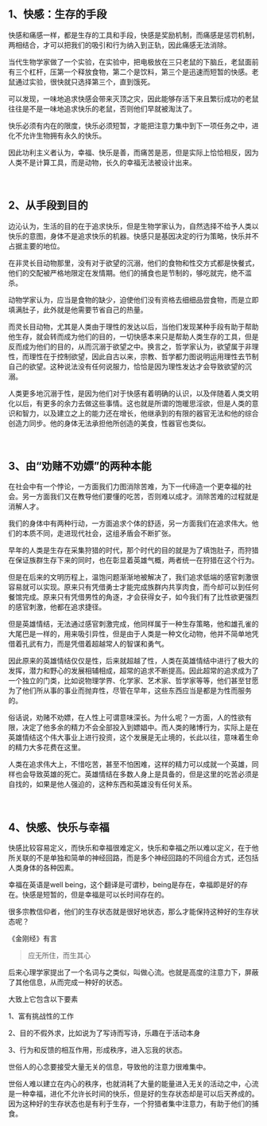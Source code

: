 <h2>1、快感：生存的手段</h2><p data-pid="Kd5LBSqc">快感和痛感一样，都是生存的工具和手段，快感是奖励机制，而痛感是惩罚机制，两相结合，才可以把我们的吸引和行为纳入到正轨，因此痛感无法消除。</p><p data-pid="Zn3YgNI9">当代生物学家做了一个实验，在实验中，把电极放在三只老鼠的下脑丘，老鼠面前有三个杠杆，压第一个释放食物，第二个是饮料，第三个是迅速而短暂的快感。老鼠通过实验，很快就只选择第三个，直到饿死。</p><p data-pid="KSvH16aA">可以发现，一味地追求快感会带来灭顶之灾，因此能够存活下来且繁衍成功的老鼠往往是不是一味地追求快乐的老鼠，否则他们早就被淘汰了。</p><p data-pid="1d6yYY7O">快乐必须有内在的限度，快乐必须短暂，才能把注意力集中到下一项任务之中，进化不允许生物拥有永久的快乐。</p><p data-pid="hUfj5z2b">因此功利主义者认为，幸福、快乐是善，而痛苦是恶，但是实际上恰恰相反，因为人类不是计算工具，而是动物，长久的幸福无法被设计出来。</p><p><br></p><h2>2、从手段到目的</h2><p data-pid="rD0cZBUb">边沁认为，生活的目的在于追求快乐，但是生物学家认为，自然选择不给予人类以快乐的意图，身体不是追求快乐的机器。快感只是基因决定的行为策略，快乐并不占据主要的地位。</p><p data-pid="QegTWL7n">在非灵长目动物那里，没有对于欲望的沉溺，他们的食物和性交方式都是快餐式，他们的交配被严格地限定在发情期。他们的捕食也是节制的，够吃就完，绝不滥杀。</p><p data-pid="Rhrp92Qy">动物学家认为，应当是食物的缺少，迫使他们没有资格去细细品尝食物，而是立即填满肚子，此外就是他需要节省自己的热量。</p><p data-pid="B3h2U3aR">而灵长目动物，尤其是人类由于理性的发达以后，当他们发现某种手段有助于帮助他生存，就会转而成为他们的目的，一切快感本来只是帮助人类生存的工具，但是反而成为他们的目的，从而沉溺于欲望之中。换言之，哲学家认为，欲望属于非理性，而理性在于控制欲望，因此自古以来，宗教、哲学都力图说明运用理性去节制自己的欲望。这种说法没有任何说服力，恰恰是因为理性发达才会导致欲望的沉溺。</p><p data-pid="msyExx37">人类更多地沉溺于性，是因为他们对于快感有着明确的认识，以及伴随着人类文明化以后，有更多的余力去做这些事情。这也就是所谓的饱暖思淫欲，但是人类的意识和智力，以及建立之上的能力还在增长，他继承到的有限的器官无法和他的综合创造力同步。他的身体无法承担他所创造的美食，性器官也类似。</p><p><br></p><h2>3、由“劝赌不劝嫖”的两种本能</h2><p data-pid="bzHJ9v_l">在社会中有一个悖论，一方面我们力图消除苦难，为下一代缔造一个更幸福的社会。另一方面我们又在教导他们要懂的吃苦，否则难以成才。消除苦难的过程就是消解人才。</p><p data-pid="tv3tuQzb">我们的身体中有两种行动，一方面追求个体的舒适，另一方面我们在追求伟大。他们的本质不同，走进现代社会，这组矛盾会不断扩张。</p><p data-pid="bzhia_bE">早年的人类是生存在采集狩猎的时代，那个时代的目的就是为了填饱肚子，而狩猎在保证族群生存下来的同时，也在彰显着英雄气概，两者统一在狩猎在这个行为。</p><p data-pid="7mbpTWi6">但是在后来的文明历程上，温饱问题渐渐地被解决了，我们追求低端的感官刺激很容易就可以实现。原来只有凭借勇士才能完成族群内共享肉食，而今却可以到任何餐馆完成。原来只有凭借男性的角逐，才会获得女子，如今我们有了比性欲更强烈的感官刺激，他都在追求捷径。</p><p data-pid="GClS9cLI">但是英雄情结，无法通过感官刺激完成，他同样属于一种生存策略，他和雄孔雀的大尾巴是一样的，用来吸引异性，但是由于人类是一种文化动物，他并不简单地凭借着孔武有力，而是凭借着超越常人的智谋和勇气。</p><p data-pid="a8baRGlg">因此原来的英雄情结仅仅是性，后来就超越了性，人类在英雄情结中进行了极大的发挥，潜力和野心的发展相辅相成，超常的追求不断提高。因此超常的追求成为了一个独立的门类，比如说物理学界、化学家、艺术家、哲学家等等，他们甚至甘愿为了他们所从事的事业而抛弃性，尽管在早年，这些东西应当是都是为性而服务的。</p><p data-pid="yWIK7ygG">俗话说，劝赌不劝嫖，在人性上可谓意味深长。为什么呢？一方面，人的性欲有限，决定了他多余的精力不会全部投入到嫖娼中。而人类的赌博行为，实际上是在英雄情结这个伟大事业上进行投资，这个发展是无止境的，长此以往，意味着生命的精力大多花费在这里。</p><p data-pid="l27gTOOW">人类在追求伟大上，不惜吃苦，甚至不怕困难，这样的精力可以成就一个英雄，同样也会导致英雄的死亡。英雄情结在多数人身上是具备的，但是这里的吃苦必须是自找的，如果是他人强迫的，这种东西和英雄没有任何关系。</p><p><br></p><h2>4、快感、快乐与幸福</h2><p data-pid="CXpgWhRZ">快感比较容易定义，而快乐和幸福很难定义，快乐和幸福之所以难以定义，在于他所关联的不是单独和简单的神经回路，而是多个神经回路的不同组合方式，还包括人类身体的各种因素。</p><p data-pid="xU3vgt7T">幸福在英语是well being，这个翻译是可谓秒，being是存在，幸福即是好的存在。快感是短暂的，但是幸福是可以长时间存在的。</p><p data-pid="zOzac4ZZ">很多宗教信仰者，他们的生存状态就是很好地状态，那么才能保持这种好的生存状态呢？</p><p data-pid="_U8_sS7p">《金刚经》有言</p><blockquote data-pid="aV1fN7aH">应无所住，而生其心</blockquote><p data-pid="VRSmgT7o">后来心理学家提出了一个名词与之类似，叫做心流。也就是高度的注意力下，屏蔽了其他信息，从而完成一种好的状态。</p><p data-pid="YTmPTYC9">大致上它包含以下要素</p><p data-pid="qci0uTRO">1、富有挑战性的工作</p><p data-pid="ZnUjoidZ">2、目的不假外求，比如说为了写诗而写诗，乐趣在于活动本身</p><p data-pid="QzkFTTm_">3、行为和反馈的相互作用，形成秩序，进入忘我的状态。</p><p data-pid="JSfy7rkT">世俗人的心念要接受大量无关的信息，导致他的注意力很难集中。</p><p data-pid="EczI9JBJ">世俗人难以建立在内心的秩序，也就消耗了大量的能量进入无关的活动之中，心流是一种幸福，进化不允许长时间的快乐，但是好的生存状态却是可以后天养成的。因为这种好的生存状态也是有利于生存，一个狩猎者集中注意力，有助于他们的捕食。</p><p></p>